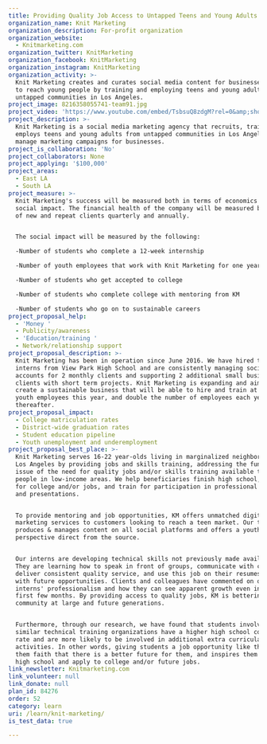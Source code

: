 ```yaml
---
title: Providing Quality Job Access to Untapped Teens and Young Adults
organization_name: Knit Marketing
organization_description: For-profit organization
organization_website:
  - Knitmarketing.com
organization_twitter: KnitMarketing
organization_facebook: KnitMarketing
organization_instagram: KnitMarketing
organization_activity: >-
  Knit Marketing creates and curates social media content for businesses looking
  to reach young people by training and employing teens and young adults from
  untapped communities in Los Angeles.
project_image: 8216358055741-team91.jpg
project_video: 'https://www.youtube.com/embed/TsbsuQ8zdgM?rel=0&amp;showinfo=0'
project_description: >-
  Knit Marketing is a social media marketing agency that recruits, trains, and
  employs teens and young adults from untapped communities in Los Angeles, to
  manage marketing campaigns for businesses.
project_is_collaboration: 'No'
project_collaborators: None
project_applying: '$100,000'
project_areas:
  - East LA
  - South LA
project_measure: >-
  Knit Marketing's success will be measured both in terms of economics and
  social impact. The financial health of the company will be measured by number
  of new and repeat clients quarterly and annually. 


  The social impact will be measured by the following:

  -Number of students who complete a 12-week internship

  -Number of youth employees that work with Knit Marketing for one year or more

  -Number of students who get accepted to college

  -Number of students who complete college with mentoring from KM

  -Number of students who go on to sustainable careers
project_proposal_help:
  - 'Money '
  - Publicity/awareness
  - 'Education/training '
  - Network/relationship support
project_proposal_description: >-
  Knit Marketing has been in operation since June 2016. We have hired two
  interns from View Park High School and are consistently managing social media
  accounts for 2 monthly clients and supporting 2 additional small business
  clients with short term projects. Knit Marketing is expanding and aims to
  create a sustainable business that will be able to hire and train at least 6
  youth employees this year, and double the number of employees each year
  thereafter.
project_proposal_impact:
  - College matriculation rates
  - District-wide graduation rates
  - Student education pipeline
  - Youth unemployment and underemployment
project_proposal_best_place: >-
  Knit Marketing serves 16-22 year-olds living in marginalized neighborhoods in
  Los Angeles by providing jobs and skills training, addressing the fundamental
  issue of the need for quality jobs and/or skills training available to young
  people in low-income areas. We help beneficiaries finish high school, apply
  for college and/or jobs, and train for participation in professional meetings
  and presentations. 


  To provide mentoring and job opportunities, KM offers unmatched digital
  marketing services to customers looking to reach a teen market. Our team
  produces & manages content on all social platforms and offers a youth
  perspective direct from the source. 


  Our interns are developing technical skills not previously made available.
  They are learning how to speak in front of groups, communicate with clients,
  deliver consistent quality service, and use this job on their resumes to help
  with future opportunities. Clients and colleagues have commented on our
  interns' professionalism and how they can see apparent growth even in the
  first few months. By providing access to quality jobs, KM is bettering the
  community at large and future generations.


  Furthermore, through our research, we have found that students involved in
  similar technical training organizations have a higher high school completion
  rate and are more likely to be involved in additional extra curricular
  activities. In other words, giving students a job opportunity like this gives
  them faith that there is a better future for them, and inspires them to finish
  high school and apply to college and/or future jobs.
link_newsletter: Knitmarketing.com
link_volunteer: null
link_donate: null
plan_id: 84276
order: 52
category: learn
uri: /learn/knit-marketing/
is_test_data: true

---
```


